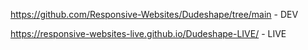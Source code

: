 https://github.com/Responsive-Websites/Dudeshape/tree/main - DEV

https://responsive-websites-live.github.io/Dudeshape-LIVE/ - LIVE
